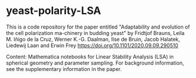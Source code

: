 # yeast-polarity-LSA

This is a code repository for the paper entitled "Adaptability and evolution of the cell polarization ma-chinery in budding yeast" by Fridtjof Brauns, Leila M. Iñigo de la Cruz, Werner K.-G. Daalman, Ilse de Bruin, Jacob Halatek, Liedewij Laan and Erwin Frey https://doi.org/10.1101/2020.09.09.290510

Content: Mathematica notebooks for Linear Stability Analysis (LSA) in spherical geometry and parameter sampling. For background information, see the supplementary information in the paper.
